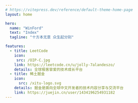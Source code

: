 ```yaml
---
# https://vitepress.dev/reference/default-theme-home-page
layout: home

hero:
  name: "WinFord"
  text: "Index"
  tagline: "十方本无意 众生起分别"

features:
  - title: LeetCode
    icon:
     src: /OIP-C.jpg
    link: https://leetcode.cn/u/jolly-7alandeszo/
    details: 全球极客挚爱的技术成长平台
  - title: 稀土掘金
    icon:
      src: /xitu-logo.svg
    details: 掘金是面向全球中文开发者的技术内容分享与交流平台
    link: https://juejin.cn/user/1434196254931182
---
```


